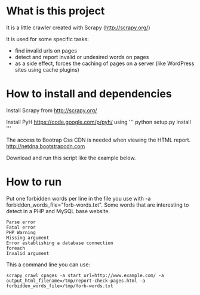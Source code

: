 # What is this project

It is a little crawler created with Scrapy (http://scrapy.org/)

It is used for some specific tasks:
- find invalid urls on pages
- detect and report invalid or undesired words on pages
- as a side effect, forces the caching of pages on a server (like WordPress sites using cache plugins)

# How to install and dependencies

Install Scrapy from http://scrapy.org/

Install PyH https://code.google.com/p/pyh/ using 
'''
python setup.py install
'''

The access to Bootrap Css CDN is needed when viewing the HTML report.
http://netdna.bootstrapcdn.com

Download and run this script like the example below.


# How to run

Put one forbidden words per line in the file you use with -a forbidden_words_file="forb-words.txt". 
Some words that are interesting to detect in a PHP and MySQL base website.

```
Parse error
Fatal error
PHP Warning
Missing argument
Error establishing a database connection
foreach
Invalid argument
```

This a command line you can use:

```
scrapy crawl cpages -a start_url=http://www.example.com/ -a output_html_filename=/tmp/report-check-pages.html -a forbidden_words_file=/tmp/forb-words.txt
```
